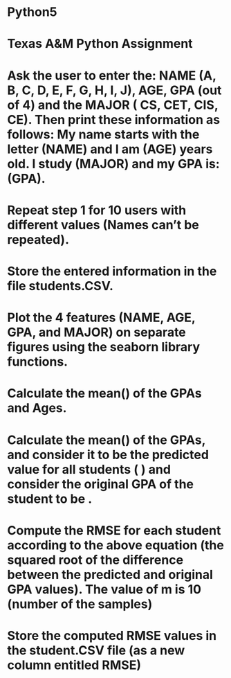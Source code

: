 # Python5
# Texas A&M Python Assignment 
# Ask the user to enter the: NAME (A, B, C, D, E, F, G, H, I, J), AGE, GPA (out of 4) and the MAJOR ( CS, CET, CIS, CE). Then print these information as follows: My name starts with the letter (NAME) and I am (AGE) years old. I study (MAJOR) and my GPA is: (GPA).
#	Repeat step 1 for 10 users with different values (Names can’t be repeated).
#	Store the entered information in the file students.CSV. 
#	Plot the 4 features (NAME, AGE, GPA, and MAJOR) on separate figures using the seaborn library functions. 
#	Calculate the mean() of the GPAs and Ages.
#	Calculate the mean() of the GPAs, and consider it to be the predicted value for all students ( ) and consider the original GPA of the student to be  . 
#	Compute the RMSE for each student according to the above equation (the squared root of the difference between the predicted and original GPA values). The value of m is 10 (number of the samples)
#	Store the computed RMSE values in the student.CSV file (as a new column entitled RMSE)
